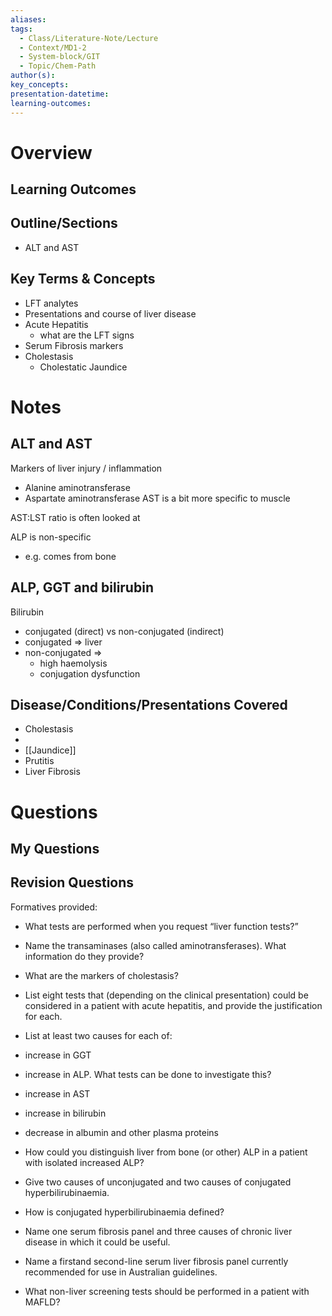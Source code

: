 ```yaml
---
aliases:
tags:
  - Class/Literature-Note/Lecture
  - Context/MD1-2
  - System-block/GIT
  - Topic/Chem-Path
author(s):
key_concepts:
presentation-datetime:
learning-outcomes:
---
```



# Overview
## Learning Outcomes

## Outline/Sections

- ALT and AST

## Key Terms & Concepts
- LFT analytes
- Presentations and course of liver disease
- Acute Hepatitis
	- what are the LFT signs
- Serum Fibrosis markers
- Cholestasis 
	- Cholestatic Jaundice

# Notes

## ALT and AST
Markers of liver injury / inflammation
- Alanine aminotransferase
- Aspartate aminotransferase
AST is a bit more specific to muscle 

AST:LST ratio is often looked at


ALP is non-specific
- e.g. comes from bone

## ALP, GGT and bilirubin

Bilirubin
- conjugated (direct) vs non-conjugated (indirect)
- conjugated => liver
- non-conjugated => 
	- high haemolysis
	- conjugation dysfunction



## Disease/Conditions/Presentations Covered

- Cholestasis
- 
- [[Jaundice]]
- Prutitis
- Liver Fibrosis

# Questions

## My Questions
## Revision Questions

Formatives provided:

- What tests are performed when you request “liver function tests?”
- Name the transaminases (also called aminotransferases). What information do they provide?

- What are the markers of cholestasis?

- List eight tests that (depending on the clinical presentation) could be considered in a patient with acute hepatitis, and provide the justification for each.
- List at least two causes for each of:
- increase in GGT
- increase in ALP. What tests can be done to investigate this?
- increase in AST
- increase in bilirubin
- decrease in albumin and other plasma proteins
- How could you distinguish liver from bone (or other) ALP in a patient with isolated increased ALP?
- Give two causes of unconjugated and two causes of conjugated hyperbilirubinaemia.
- How is conjugated hyperbilirubinaemia defined?
- Name one serum fibrosis panel and three causes of chronic liver disease in which it could be useful.
- Name a firstand second-line serum liver fibrosis panel currently recommended for use in Australian guidelines.
- What non-liver screening tests should be performed in a patient with MAFLD?


